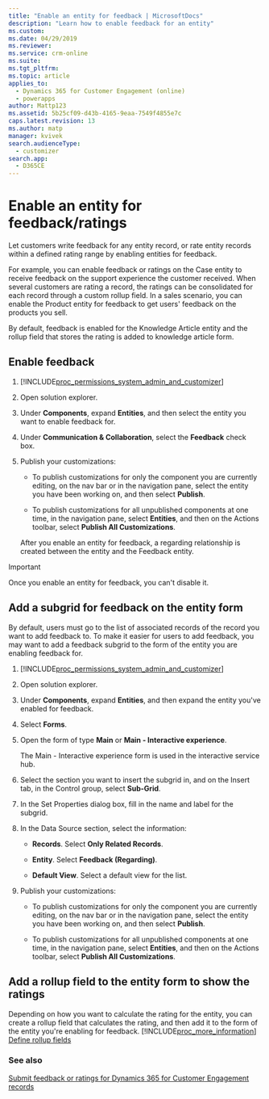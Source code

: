 ```yaml
---
title: "Enable an entity for feedback | MicrosoftDocs"
description: "Learn how to enable feedback for an entity"
ms.custom: 
ms.date: 04/29/2019
ms.reviewer: 
ms.service: crm-online
ms.suite: 
ms.tgt_pltfrm: 
ms.topic: article
applies_to: 
  - Dynamics 365 for Customer Engagement (online)
  - powerapps
author: Mattp123
ms.assetid: 5b25cf09-d43b-4165-9eaa-7549f4855e7c
caps.latest.revision: 13
ms.author: matp
manager: kvivek
search.audienceType: 
  - customizer
search.app: 
  - D365CE
---
```

# Enable an entity for feedback/ratings



Let customers write feedback for any entity record, or rate entity records within a defined rating range by enabling entities for feedback.  
  
 For example, you can enable feedback or ratings on the Case entity to receive feedback on the support experience the customer received. When several customers are rating a record, the ratings can be consolidated for each record through a custom rollup field.   In a sales scenario, you can enable the Product entity for feedback to get users' feedback on the products you sell.  
  
 By default, feedback is enabled for the Knowledge Article entity and the rollup field that stores the rating is added to knowledge article form.  
  
## Enable feedback  
  
1. [!INCLUDE[proc_permissions_system_admin_and_customizer](../includes/proc-permissions-system-admin-and-customizer.md)]  
  
2. Open solution explorer.
  
3. Under **Components**, expand **Entities**, and then select the entity you want to enable feedback for.  
  
4. Under **Communication & Collaboration**, select the **Feedback** check box.  
  
5. Publish your customizations:  
  
   -   To publish customizations for only the component you are currently editing, on the nav bar or in the navigation pane, select the entity you have been working on, and then select **Publish**.  
  
   -   To publish customizations for all unpublished components at one time, in the navigation pane, select **Entities**, and then on the Actions toolbar, select **Publish All Customizations**.  
  
   After you enable an entity for feedback, a regarding relationship is created between the entity and the Feedback entity.  
  
> [!IMPORTANT]
>  Once you enable an entity for feedback, you can't disable it.  
  
## Add a subgrid for feedback on the entity form  
 By default, users must go to the list of associated records of the record you want to add feedback to. To make it easier for users to add feedback, you may want to add a feedback subgrid to the form of the entity you are enabling feedback for.  
  
1. [!INCLUDE[proc_permissions_system_admin_and_customizer](../includes/proc-permissions-system-admin-and-customizer.md)]  
  
2. Open solution explorer.  
  
3. Under **Components**, expand **Entities**, and then expand the entity you've enabled for feedback.  
  
4. Select **Forms**.  
  
5. Open the form of type **Main** or **Main - Interactive experience**.  
  
    The Main - Interactive experience form is used in the interactive service hub.  
  
6. Select the section you want to insert the subgrid in, and on the Insert tab, in the Control group, select **Sub-Grid**. 
  
7. In the Set Properties dialog box, fill in the name and label for the subgrid.  
  
8. In the Data Source section, select the information:  
  
    - **Records**. Select **Only Related Records**.  
  
    - **Entity**. Select **Feedback (Regarding)**.  
  
    - **Default View**. Select a default view for the list.  
  
9. Publish your customizations:  
  
    -   To publish customizations for only the component you are currently editing, on the nav bar or in the navigation pane, select the entity you have been working on, and then select **Publish**.  
  
    -   To publish customizations for all unpublished components at one time, in the navigation pane, select **Entities**, and then on the Actions toolbar, select **Publish All Customizations**.  
  
## Add a rollup field  to the entity form to show the ratings  
 Depending on how you want to calculate the rating for the entity, you can create a rollup field that calculates the rating, and then add it to the form of the entity you're enabling for feedback. [!INCLUDE[proc_more_information](../includes/proc-more-information.md)] [Define rollup fields](../customize/define-rollup-fields.md)  
  
### See also  
 [Submit feedback or ratings for Dynamics 365 for Customer Engagement records](../basics/submit-feedback-ratings.md)

